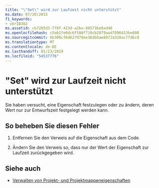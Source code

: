 ```yaml
---
title: "\"Set\" wird zur Laufzeit nicht unterstützt"
ms.date: 07/20/2015
f1_keywords:
- vbrID382
ms.assetid: cb7285d3-778f-423d-a2be-88573be8ad48
ms.openlocfilehash: c5ab1fe0dc6f588f710cb2879aad7896d13be800
ms.sourcegitcommit: 6b308cf6d627d78ee36dbbae8972a310ac7fd6c8
ms.translationtype: MT
ms.contentlocale: de-DE
ms.lasthandoff: 01/23/2019
ms.locfileid: "54537776"
---
```

# <a name="set-not-supported-at-run-time"></a>"Set" wird zur Laufzeit nicht unterstützt
Sie haben versucht, eine Eigenschaft festzulegen oder zu ändern, deren Wert nur zur Entwurfszeit festgelegt werden kann.  
  
## <a name="to-correct-this-error"></a>So beheben Sie diesen Fehler  
  
1.  Entfernen Sie den Verweis auf die Eigenschaft aus dem Code.  
  
2.  Ändern Sie den Verweis so, dass nur der Wert der Eigenschaft zur Laufzeit zurückgegeben wird.  
  
## <a name="see-also"></a>Siehe auch
- [Verwalten von Projekt- und Projektmappeneigenschaften](/visualstudio/ide/managing-project-and-solution-properties)
